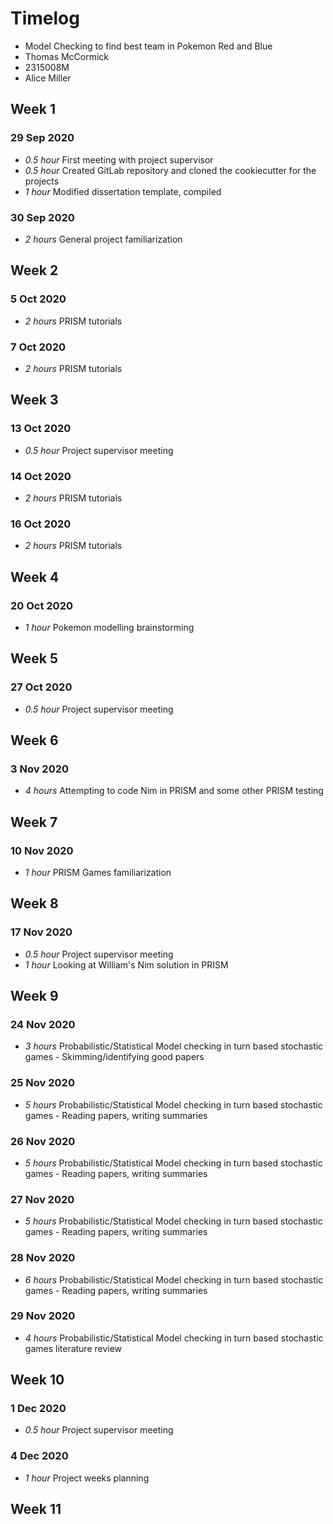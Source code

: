 # Timelog

* Model Checking to find best team in Pokemon Red and Blue
* Thomas McCormick
* 2315008M
* Alice Miller

## Week 1

### 29 Sep 2020

* *0.5 hour* First meeting with project supervisor
* *0.5 hour* Created GitLab repository and cloned the cookiecutter for the projects
* *1 hour* Modified dissertation template, compiled  

### 30 Sep 2020

* *2 hours* General project familiarization


## Week 2

### 5 Oct 2020

* *2 hours* PRISM tutorials

### 7 Oct 2020

* *2 hours* PRISM tutorials

## Week 3

### 13 Oct 2020

* *0.5 hour* Project supervisor meeting

### 14 Oct 2020

* *2 hours* PRISM tutorials

### 16 Oct 2020

* *2 hours* PRISM tutorials


## Week 4

### 20 Oct 2020

* *1 hour* Pokemon modelling brainstorming

## Week 5

### 27 Oct 2020

* *0.5 hour* Project supervisor meeting


## Week 6

### 3 Nov 2020

* *4 hours* Attempting to code Nim in PRISM and some other PRISM testing

## Week 7

### 10 Nov 2020

* *1 hour* PRISM Games familiarization

## Week 8

### 17 Nov 2020

* *0.5 hour* Project supervisor meeting
* *1 hour* Looking at William's Nim solution in PRISM

## Week 9

### 24 Nov 2020

* *3 hours* Probabilistic/Statistical Model checking in turn based stochastic games - Skimming/identifying good papers


### 25 Nov 2020

* *5 hours* Probabilistic/Statistical Model checking in turn based stochastic games - Reading papers, writing summaries


### 26 Nov 2020

* *5 hours* Probabilistic/Statistical Model checking in turn based stochastic games - Reading papers, writing summaries


### 27 Nov 2020

* *5 hours* Probabilistic/Statistical Model checking in turn based stochastic games - Reading papers, writing summaries


### 28 Nov 2020

* *6 hours* Probabilistic/Statistical Model checking in turn based stochastic games - Reading papers, writing summaries


### 29 Nov 2020

* *4 hours* Probabilistic/Statistical Model checking in turn based stochastic games literature review


## Week 10

### 1 Dec 2020

* *0.5 hour* Project supervisor meeting

### 4 Dec 2020

* *1 hour* Project weeks planning


## Week 11

